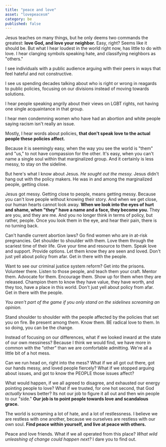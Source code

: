 ```yaml
---
title: "peace and love"
asset: "lovepeacesm" 
category: be
published: false
---
```


Jesus teaches on many things, but he only deems two commands the greatest: **love God, and love your neighbor.** Easy, right? Seems like it should be. But what I hear loudest in the world right now, has little to do with love. I hear clanging symbols speaking hate, and classifying neighbors as "others."

I see individuals with a public audience arguing with their peers in ways that feel hateful and not constructive. 

I see us spending decades talking about who is right or wrong in reagards to public policies, focusing on our divisions instead of moving towards solutions.

I hear people speaking angrily about their views on LGBT rights, not having one single acquaintance in that group. 

I hear men condemning women who have had an abortion and white people saying racism isn't really an issue. 

Mostly, I hear words about policies, **that don't speak love to the actual people these policies affect.** 

Because it is seemingly easy, when the way you see the world is "them" and "us," to not have compassion for the other. It's easy, when you can't name a single soul within that marginalized group. And it certainly is less messy, to stay on the sideline.

But here's what I know about Jesus. _He sought out the messy._ Jesus didn't hang out with the policy makers. He was in and among the marginalized people, getting close. 

Jesus got messy. Getting close to people, means getting messy. Because you can't love people without knowing their story. And when we get close, our human hearts cannot look away. **When we look into the eyes of hurt and shame, when "they" have a name and a face, they become you.** They are you, and they are me. And you no longer think in terms of policy, but rather, people. Once you look them in the eye, and hear their pain, there is no turning back. 

Can't handle current abortion laws? Go find women who are in at-risk pregnancies. Get shoulder to shoulder with them. Love them through the scariest time of their life. Give your time and resource to them. Speak love and support. Provide options. Let them know they are seen and loved. Don't just yell about policy from afar. Get in there with the people. 

Want to see our criminal justice system reform? Get into the prisons. Volunteer there. Listen to those people, and teach them your craft. Mentor them. Advocate for them. Encourage them. Show up for them when they are released. Champion them to know they have value, they have worth, and they too, have a place in this world. Don't just yell about policy from afar. Get in there with the people. 

_You aren't part of the game if you only stand on the sidelines screaming an opinion._

Stand shoulder to shoulder with the people affected by the policies that set you on fire. Be present among them. Know them. BE radical love to them. In so doing, you can be the change.

Instead of focusing on our differences, what if we looked inward at the state of our own messiness? Because I think we would find, we have more in common with the "other" than we are comfortable admitting. We're all a little bit of a hot mess.

Can we run head on, right into the mess? What if we all got out there, got our hands messy, and loved people fiercely? What if we stopped arguing about issues, and got to know the PEOPLE those issues affect? 

What would happen, if we all agreed to disagree, and exhausted our energy pointing people to love? What if we trusted, for one hot second, that God _actually_ knows better? Its not our job to figure it all out and then win people to our "side." **Our job is to point people towards love and scandalous grace.**

The world is screaming a lot of hate, and a lot of restlessness. I believe we are restless with one another, because we ourselves are restless with our own soul. **Find peace within yourself, and live at peace with others.**

Peace and love friends. What if we all operated from this place? _What wild unleashing of change could happen next?_ I dare you to find out.


